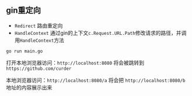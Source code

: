 ## gin重定向

- `Redirect` 路由重定向
- `HandleContext` 通过gin的上下文`c.Request.URL.Path`修改请求的路径，并调用`HandleContext`方法

```
go run main.go
```

打开本地浏览器访问：`http://localhost:8080` 将会被跳转到 `https://github.com/curder`

本地浏览器访问：`http://localhost:8080/a` 将会把 `http://localhost:8080/b` 地址的内容展示出来
                                                                               


